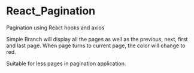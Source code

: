 # React_Pagination

Pagination using React hooks and axios

Simple Branch will display all the pages as well as the previous, next, first and last page. When page turns to current page, the color will change to red.

Suitable for less pages in pagination application.
